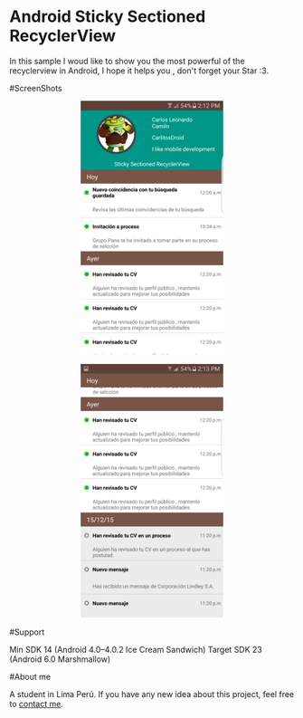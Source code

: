 # Android Sticky Sectioned RecyclerView 

In this sample I woud like to show you the most powerful of the recyclerview in Android, I hope it helps you , don't forget your Star :3.

#ScreenShots

<p align="center">
  <img src="Screenshots/screenshot1.png" alt="Screenshots1" width="50%"/>
</p>

<p align="center">
  <img src="Screenshots/screenshot2.png" alt="Screenshots2" width="50%"/>
</p>


#Support

Min SDK
14 (Android 4.0–4.0.2 Ice Cream Sandwich)
Target SDK
23 (Android 6.0 Marshmallow)



#About me

A student in Lima Perú. 
If you have any new idea about this project, feel free to [contact me](carlitosdrodi12@gmail.com).





